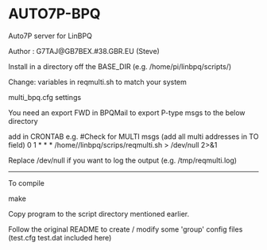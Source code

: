 # AUTO7P-BPQ

Auto7P server for LinBPQ 

 Author       : G7TAJ@GB7BEX.#38.GBR.EU (Steve)

 Install in a directory off the BASE_DIR (e.g. /home/pi/linbpq/scripts/)

Change:
 variables in reqmulti.sh to match your system
       
 multi_bpq.cfg settings
        
 You need an export FWD in BPQMail to export P-type msgs to the below directory

 add in CRONTAB 
 e.g.
 #Check for MULTI msgs (add all multi addresses in TO field)
 0 1 * * * /home/<usr>/linbpq/scrips/reqmulti.sh > /dev/null 2>&1

 Replace /dev/null if you want to log the output (e.g. /tmp/reqmulti.log)


-----------------
To compile

   make

Copy program to the script directory mentioned earlier.


Follow the original README to create / modify some 'group' config files (test.cfg test.dat included here)
